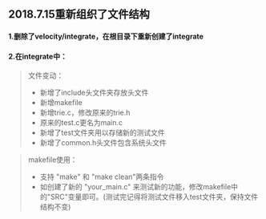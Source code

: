 ## 2018.7.15重新组织了文件结构

#### 1.删除了velocity/integrate，在根目录下重新创建了integrate

#### 2.在integrate中：

> 文件变动：
>
> * 新增了include头文件夹存放头文件
> * 新增makefile
> * 新增trie.c，修改原来的trie.h
> * 原来的test.c更名为main.c
> * 新增了test文件夹用以存储新的测试文件
> * 新增了common.h头文件包含系统头文件

> makefile使用：
>
> * 支持 "make" 和 "make clean"两条指令
> * 如创建了新的 "your_main.c" 来测试新的功能，修改makefile中的"SRC"变量即可。(测试完记得将测试文件移入test文件夹，保持文件结构不变)
